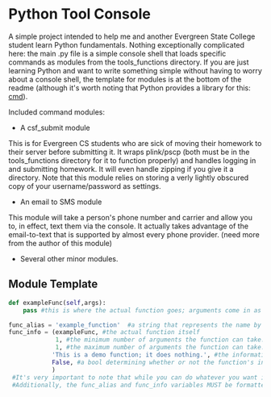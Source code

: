 Python Tool Console
=========
A simple project intended to help me and another Evergreen State College student learn Python fundamentals. Nothing exceptionally complicated here: the main .py file is a simple console shell that loads specific commands as modules from the tools_functions directory. If you are just learning Python and want to write something simple without having to worry about a console shell, the template for modules is at the bottom of the readme (although it's worth noting that Python provides a library for this: [cmd](http://docs.python.org/3.3/library/cmd.html "Python cmd library")).

Included command modules:


  - A csf_submit module

This is for Evergreen CS students who are sick of moving their homework to their server before submitting it. It wraps plink/pscp (both must be in the tools_functions directory for it to function properly) and handles logging in and submitting homework. It will even handle zipping if you give it a directory. Note that this module relies on storing a verly lightly obscured copy of your username/password as settings.

  - An email to SMS module

This module will take a person's phone number and carrier and allow you to, in effect, text them via the console. It actually takes advantage of the email-to-text that is supported by almost every phone provider. (need more from the author of this module)

  -  Several other minor modules.


Module Template
---------------
```python
def exampleFunc(self,args):
    pass #this is where the actual function goes; arguments come in as a list of strings in args[] and self contains a reference to the calling class.

func_alias = 'example_function'  #a string that represents the name by which your function is called as a command. cannot include whitespace characters
func_info = (exampleFunc, #the actual function itself
             1, #the minimum number of arguments the function can take. fewer than min args will cause the function not to run
             1, #the maximum number of arguments the function can take. excess arguments will be discarded
            'This is a demo function; it does nothing.', #the information displayed about this function when a user runs the "help" command
            False, #a bool determining whether or not the function's input arguments are checked for case
            )
 #It's very important to note that while you can do whatever you want inside the module, your function owns the main console for only as long as it runs. 
 #Additionally, the func_alias and func_info variables MUST be formatted properly for the main console to load your module.
```